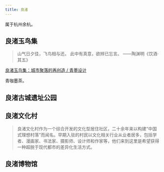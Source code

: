 ```yaml
---
title: 良渚
---
```


属于杭州余杭。

## 良渚玉鸟集
> 山气日夕佳，飞鸟相与还。
> 此中有真意，欲辨已忘言。
> ——陶渊明《饮酒·其五》

[良渚玉鸟集：城市聚落的再创造 / 青墨设计](https://www.archiposition.com/items/20230803114626)

青咖墨茶。

## 良渚古城遗址公园

## 良渚文化村
> 良渚文化村作为一个综合开发的文化型居住社区，二十余年来以构建“中国式理想村落”而闻名。早期入驻的村民以文化相关行业从业者居多，包括学者、漫画家、书法家、摄影师、设计师和作家等，他们来到这里是希望获得一种超脱于现代都市的差异化生活方式。


## 良渚博物馆

## 